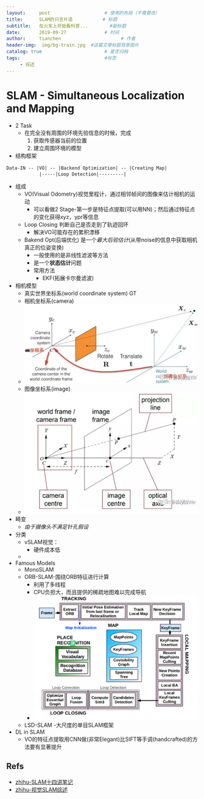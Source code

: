 ```yaml
---
layout:     post                    # 使用的布局（不需要改）
title:      SLAM的只言片语           # 标题 
subtitle:   在火车上开始看科普...        #副标题
date:       2019-09-27              # 时间
author:     tianchen                      # 作者
header-img:  img/bg-train.jpg  #这篇文章标题背景图片  
catalog: true                       # 是否归档
tags:                               #标签
     - 综述
---
```

# SLAM -  Simultaneous Localization and Mapping
* 2 Task
    * 在完全没有周围的环境先验信息的时候，完成
        1. 获取传感器当前的位置
        2. 建立周围环境的模型
* 结构框架
```
Data-IN -- |VO| -- |Backend Optimization| -- |Creating Map|
            |-----|Loop Detection|---------|
```
* 组成
    * VO(Visual Odometry)视觉里程计，通过相邻帧间的图像来估计相机的运动
        * 可以看做2 Stage-第一步是特征点提取(可以用NN)；然后通过特征点的变化获得xyz，ypr等信息
    * Loop Closing 判断自己是否走到了轨迹回环
        * 解决VO可能存在的累积漂移
    * Bakend Opt(后端优化) 是一个*最大后验估计*(从带noise的信息中获取相机真正的位姿变换)
        * 一般使用的是非线性滤波等方法
        * 是一个**状态估计**问题
        * 常用方法
            - EKF(拓展卡尔曼滤波)
* 相机模型
    * 真实世界坐标系(world coordinate system) GT
    * 相机坐标系(camera) 
    * ![](https://github.com/A-suozhang/MyPicBed/raw/master/img/20190927101016.png)
    * 图像坐标系(image)
    * ![](https://github.com/A-suozhang/MyPicBed/raw/master/img/20190927101446.png)
* 畸变
    * *由于摄像头不满足针孔假设*
* 分类
    * vSLAM视觉： 
        * 硬件成本低
    * 
* Famous Models
    * MonoSLAM
    * ORB-SLAM-围绕ORB特征进行计算
        - 利用了多线程
        - CPU负担大，而且提供的稀疏地图难以完成导航
        * ![](https://github.com/A-suozhang/MyPicBed/raw/master/img/20190927102243.png)
    * LSD-SLAM -大尺度的单目SLAM框架
* DL in SLAM
    * VO的特征点提取用CNN做(非常Elegant)比SIFT等手调(handcrafted)的方法要有显著提升

## Refs
* [zhihu-SLAM十四讲笔记](https://zhuanlan.zhihu.com/p/75366449)
* [zhihu-视觉SLAM综述](https://zhuanlan.zhihu.com/p/53836358)
